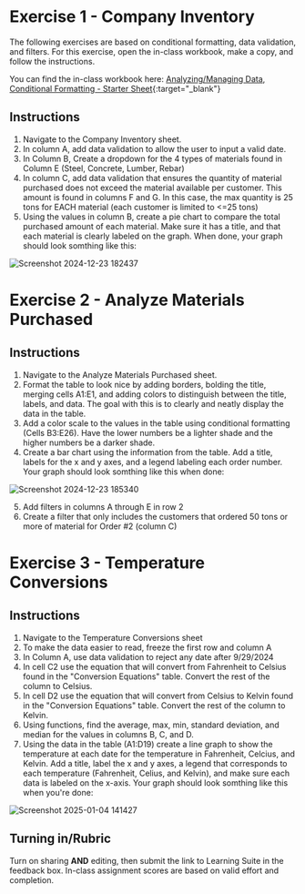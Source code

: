 # Exercise 1 - Company Inventory

The following exercises are based on conditional formatting, data validation, and filters. For this exercise, open the in-class workbook, make a copy, and follow the instructions. 

You can find the in-class workbook here: [Analyzing/Managing Data, Conditional Formatting - Starter Sheet](https://docs.google.com/spreadsheets/d/1o2_qgtB7Ggw3v8IjGLdc61Ld1jZy3snVAdMJGT7ZjuA/edit?usp=sharing){:target="_blank"}

## Instructions

  1. Navigate to the Company Inventory sheet.
  2. In column A, add data validation to allow the user to input a valid date.
  3. In Column B, Create a dropdown for the 4 types of materials found in Column E (Steel, Concrete, Lumber, Rebar)
  4. In column C, add data validation that ensures the quantity of material purchased does not exceed the material available per customer. This amount is found in columns F and G. In this case, the max quantity is 25 tons for EACH material (each customer is limited to <=25 tons)
  5. Using the values in column B, create a pie chart to compare the total purchased amount of each material. Make sure it has a title, and that each material is clearly labeled on the graph. When done, your graph should look somthing like this:

![Screenshot 2024-12-23 182437](https://github.com/user-attachments/assets/5d2c8012-484c-42be-926c-dbcba49d5733)



				
# Exercise 2 - Analyze Materials Purchased

## Instructions

  1. Navigate to the Analyze Materials Purchased sheet.
  2. Format the table to look nice by adding borders, bolding the title, merging cells A1:E1, and adding colors to distinguish between the title, labels, and data. The goal with this is to clearly and neatly display the data in the table.
  3. Add a color scale to the values in the table using conditional formatting (Cells B3:E26). Have the lower numbers be a lighter shade and the higher numbers be a darker shade.
  4. Create a bar chart using the information from the table. Add a title, labels for the x and y axes, and a legend labeling each order number. Your graph should look somthing like this when done:

![Screenshot 2024-12-23 185340](https://github.com/user-attachments/assets/a056196d-511b-4f8f-ae97-3be0fa806596)


  5. Add filters in columns A through E in row 2
  6. Create a filter that only includes the customers that ordered 50 tons or more of material for Order #2 (column C)

# Exercise 3 - Temperature Conversions

## Instructions

  1. Navigate to the Temperature Conversions sheet
  2. To make the data easier to read, freeze the first row and column A
  3. In Column A, use data validation to reject any date after 9/29/2024
  4. In cell C2 use the equation that will convert from Fahrenheit to Celsius found in the "Conversion Equations" table. Convert the rest of the column to Celsius.
  5. In cell D2 use the equation that will convert from Celsius to Kelvin found in the "Conversion Equations" table. Convert the rest of the column to Kelvin.
  6. Using functions, find the average, max, min, standard deviation, and median for the values in columns B, C, and D.
  7. Using the data in the table (A1:D19) create a line graph to show the temperature at each date for the temperature in Fahrenheit, Celcius, and Kelvin. Add a title, label the x and y axes, a legend that corresponds to each temperature (Fahrenheit, Celius, and Kelvin), and make sure each data is labeled on the x-axis. Your graph should look somthing like this when you're done:

![Screenshot 2025-01-04 141427](https://github.com/user-attachments/assets/7540bc77-a5e9-439c-96a4-f64676aed993)

			
## Turning in/Rubric
Turn on sharing **AND** editing, then submit the link to Learning Suite in the feedback box. In-class assignment scores are based on valid effort and completion.
